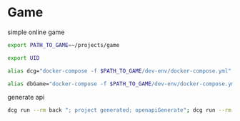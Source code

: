 # Game

simple online game

```bash
export PATH_TO_GAME=~/projects/game

export UID

alias dcg="docker-compose -f $PATH_TO_GAME/dev-env/docker-compose.yml"

alias dbGame="docker-compose -f $PATH_TO_GAME/dev-env/docker-compose.yml exec db mysql -h localhost -uuser -ppass db"

```

generate api
```bash
dcg run --rm back "; project generated; openapiGenerate"; dcg run --rm back "; project generateAngularClient; openapiGenerate";
```

